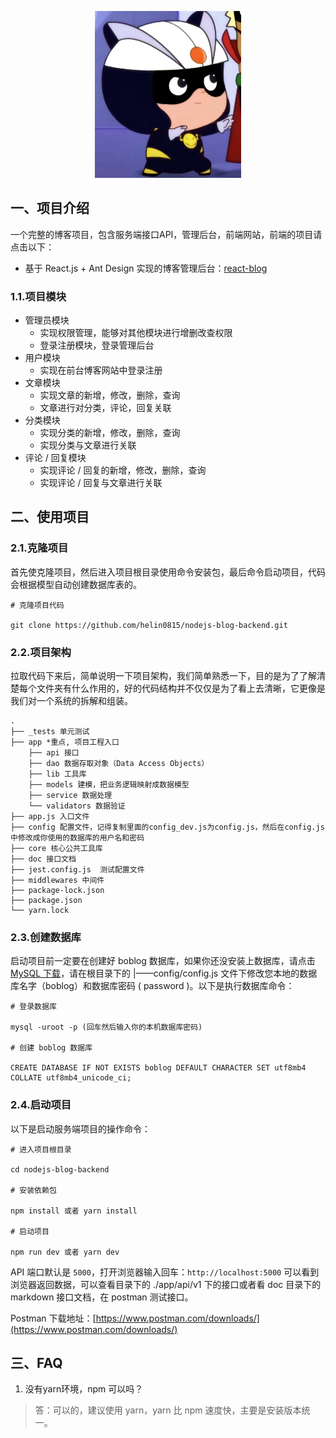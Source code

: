 
<p align="center"><a href="http://www.boblog.com" target="_blank" rel="noopener noreferrer"><img width="234" src="./xxg.jpg" alt="logo"></a></p>

## 一、项目介绍
一个完整的博客项目，包含服务端接口API，管理后台，前端网站，前端的项目请点击以下：

- 基于 React.js + Ant Design 实现的博客管理后台：[react-blog](https://github.com/helin0815/react-ant-blog)

### 1.1.项目模块
- 管理员模块
    - 实现权限管理，能够对其他模块进行增删改查权限
    - 登录注册模块，登录管理后台
- 用户模块
    - 实现在前台博客网站中登录注册
- 文章模块
    - 实现文章的新增，修改，删除，查询
    - 文章进行对分类，评论，回复关联
- 分类模块
    - 实现分类的新增，修改，删除，查询
    - 实现分类与文章进行关联
- 评论 / 回复模块
    - 实现评论 / 回复的新增，修改，删除，查询
    - 实现评论 / 回复与文章进行关联

## 二、使用项目
### 2.1.克隆项目
首先使克隆项目，然后进入项目根目录使用命令安装包，最后命令启动项目，代码会根据模型自动创建数据库表的。
```
# 克隆项目代码

git clone https://github.com/helin0815/nodejs-blog-backend.git
```


### 2.2.项目架构
拉取代码下来后，简单说明一下项目架构，我们简单熟悉一下，目的是为了了解清楚每个文件夹有什么作用的，好的代码结构并不仅仅是为了看上去清晰，它更像是我们对一个系统的拆解和组装。

```iterm2
.
├── _tests 单元测试
├── app *重点, 项目工程入口
    ├── api 接口
    ├── dao 数据存取对象（Data Access Objects）
    ├── lib 工具库
    ├── models 建模，把业务逻辑映射成数据模型
    ├── service 数据处理
    └── validators 数据验证
├── app.js 入口文件
├── config 配置文件，记得复制里面的config_dev.js为config.js，然后在config.js中修改成你使用的数据库的用户名和密码
├── core 核心公共工具库
├── doc 接口文档
├── jest.config.js  测试配置文件
├── middlewares 中间件
├── package-lock.json
├── package.json
└── yarn.lock
```

### 2.3.创建数据库

启动项目前一定要在创建好 boblog 数据库，如果你还没安装上数据库，请点击[MySQL 下载](https://dev.mysql.com/downloads/mysql/)，请在根目录下的 |——config/config.js 文件下修改您本地的数据库名字（boblog）和数据库密码 ( password )。以下是执行数据库命令：

```
# 登录数据库

mysql -uroot -p (回车然后输入你的本机数据库密码)

# 创建 boblog 数据库

CREATE DATABASE IF NOT EXISTS boblog DEFAULT CHARACTER SET utf8mb4 COLLATE utf8mb4_unicode_ci;
```


### 2.4.启动项目
以下是启动服务端项目的操作命令：
```
# 进入项目根目录

cd nodejs-blog-backend

# 安装依赖包

npm install 或者 yarn install

# 启动项目

npm run dev 或者 yarn dev

```

API 端口默认是 `5000`，打开浏览器输入回车：`http://localhost:5000` 可以看到浏览器返回数据，可以查看目录下的 ./app/api/v1 下的接口或者看 doc 目录下的 markdown 接口文档，在 postman 测试接口。

Postman 下载地址：[https://www.postman.com/downloads/](https://www.postman.com/downloads/)


## 三、FAQ
1. 没有yarn环境，npm 可以吗？
> 答：可以的，建议使用 yarn，yarn 比 npm 速度快，主要是安装版本统一。
